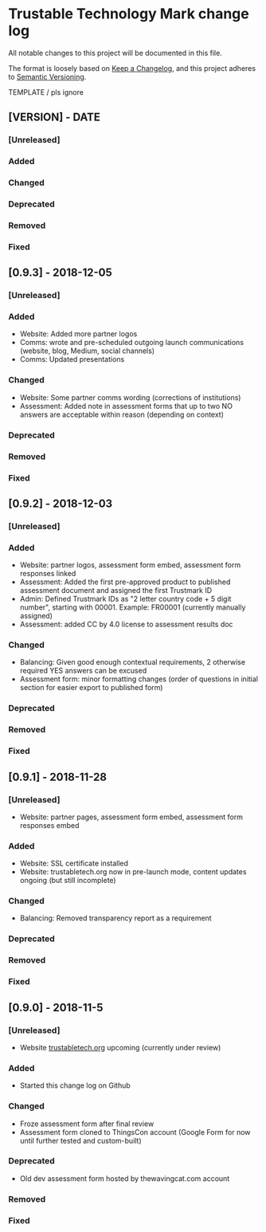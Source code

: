 # Trustable Technology Mark change log

All notable changes to this project will be documented in this file.

The format is loosely based on [Keep a Changelog](https://keepachangelog.com/en/1.0.0/), and this project adheres to [Semantic Versioning](https://semver.org/spec/v2.0.0.html).

TEMPLATE / pls ignore
## [VERSION] - DATE
### [Unreleased]
### Added 
### Changed
### Deprecated
### Removed
### Fixed


## [0.9.3] - 2018-12-05
### [Unreleased]

### Added 
- Website: Added more partner logos
- Comms: wrote and pre-scheduled outgoing launch communications (website, blog, Medium, social channels)
- Comms: Updated presentations
### Changed
- Website: Some partner comms wording (corrections of institutions)
- Assessment: Added note in assessment forms that up to two NO answers are acceptable within reason (depending on context)
### Deprecated
### Removed
### Fixed

## [0.9.2] - 2018-12-03
### [Unreleased]

### Added 
- Website: partner logos, assessment form embed, assessment form responses linked
- Assessment: Added the first pre-approved product to published assessment document and assigned the first Trustmark ID
- Admin: Defined Trustmark IDs as "2 letter country code + 5 digit number", starting with 00001. Example: FR00001 (currently manually assigned)
- Assessment: added CC by 4.0 license to assessment results doc
### Changed
- Balancing: Given good enough contextual requirements, 2 otherwise required YES answers can be excused
- Assessment form: minor formatting changes (order of questions in initial section for easier export to published form)
### Deprecated
### Removed
### Fixed


## [0.9.1] - 2018-11-28
### [Unreleased]
- Website: partner pages, assessment form embed, assessment form responses embed
### Added 
- Website: SSL certificate installed
- Website: trustabletech.org now in pre-launch mode, content updates ongoing (but still incomplete)
### Changed
- Balancing: Removed transparency report as a requirement 
### Deprecated
### Removed
### Fixed





## [0.9.0] - 2018-11-5
### [Unreleased]
- Website [trustabletech.org](https://trustabletech.org) upcoming (currently under review)

### Added 
- Started this change log on Github

### Changed
- Froze assessment form after final review
- Assessment form cloned to ThingsCon account (Google Form for now until further tested and custom-built)

### Deprecated
- Old dev assessment form hosted by thewavingcat.com account

### Removed

### Fixed

